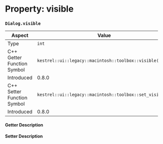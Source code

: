 
# Property: visible
### `Dialog.visible`

| Aspect | Value |
| --- | --- |
| Type | `int` |
| C++ Getter Function Symbol | `kestrel::ui::legacy::macintosh::toolbox::visible()` |
| Introduced | 0.8.0 |
| C++ Setter Function Symbol | `kestrel::ui::legacy::macintosh::toolbox::set_visible()` |
| Introduced | 0.8.0 |

#### Getter Description

#### Setter Description

